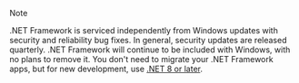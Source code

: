 > [!NOTE]
> .NET Framework is serviced independently from Windows updates with security and reliability bug fixes. In general, security updates are released quarterly. .NET Framework will continue to be included with Windows, with no plans to remove it. You don't need to migrate your .NET Framework apps, but for new development, use [.NET 8 or later](~/docs/core/introduction.md).
